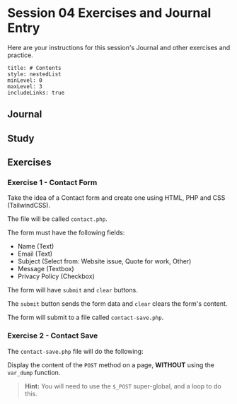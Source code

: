 # Session 04 Exercises and Journal Entry

Here are your instructions for this session's Journal and other exercises and practice.

```table-of-contents
title: # Contents
style: nestedList
minLevel: 0
maxLevel: 3
includeLinks: true
```

## Journal

## Study

## Exercises

### Exercise 1 - Contact Form

Take the idea of a Contact form and create one using HTML, PHP and CSS (TailwindCSS).

The file will be called `contact.php`.

The form must have the following fields:

- Name (Text)
- Email (Text)
- Subject (Select from: Website issue, Quote for work, Other)
- Message (Textbox)
- Privacy Policy (Checkbox)

The form will have `submit` and `clear` buttons.

The `submit` button sends the form data and `clear` clears the form's content.

The form will submit to a file called `contact-save.php`.

### Exercise 2 - Contact Save

The `contact-save.php` file will do the following:

Display the content of the `POST` method on a page, **WITHOUT** using the
`var_dump` function.

> **Hint:** 
> You will need to use the `$_POST` super-global, and a loop to do this.
